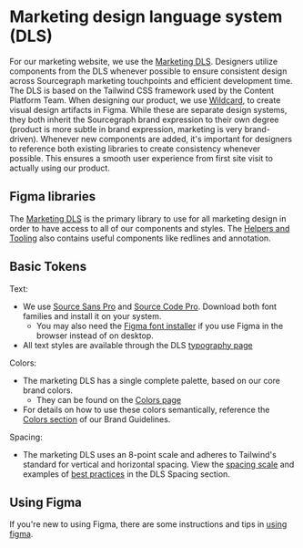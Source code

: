 # Marketing design language system (DLS)

For our marketing website, we use the [Marketing DLS](https://www.figma.com/file/o1QRtdQI0ozKq0n7ATrKlx/Marketing-DLS?node-id=916%3A5781). Designers utilize components from the DLS whenever possible to ensure consistent design across Sourcegraph marketing touchpoints and efficient development time. The DLS is based on the Tailwind CSS framework used by the Content Platform Team. When designing our product, we use [Wildcard](https://www.figma.com/file/NIsN34NH7lPu04olBzddTw/Wildcard-Design-System?node-id=891%3A0), to create visual design artifacts in Figma. While these are separate design systems, they both inherit the Sourcegraph brand expression to their own degree (product is more subtle in brand expression, marketing is very brand-driven). Whenever new components are added, it's important for designers to reference both existing libraries to create consistency whenever possible. This ensures a smooth user experience from first site visit to actually using our product.

## Figma libraries

The [Marketing DLS](https://www.figma.com/file/o1QRtdQI0ozKq0n7ATrKlx/Marketing-DLS?node-id=916%3A5781) is the primary library to use for all marketing design in order to have access to all of our components and styles. The [Helpers and Tooling](https://www.figma.com/file/8qNcDzOXLj1hcOM76WDPN9/%F0%9F%9B%A0Project-Tools?node-id=72%3A20) also contains useful components like redlines and annotation.

## Basic Tokens

Text:

- We use [Source Sans Pro](https://fonts.google.com/specimen/Source+Sans+Pro) and [Source Code Pro](https://fonts.google.com/specimen/Source+Code+Pro). Download both font families and install it on your system.
  - You may also need the [Figma font installer](https://www.figma.com/downloads/) if you use Figma in the browser instead of on desktop.
- All text styles are available through the DLS [typography page](https://www.figma.com/file/o1QRtdQI0ozKq0n7ATrKlx/Marketing-DLS?node-id=8435%3A37157)

Colors:

- The marketing DLS has a single complete palette, based on our core brand colors.
  - They can be found on the [Colors page](https://www.figma.com/file/o1QRtdQI0ozKq0n7ATrKlx/Marketing-DLS?node-id=18%3A101)
- For details on how to use these colors semantically, reference the [Colors section](./brand_guidelines/color.md) of our Brand Guidelines.

Spacing:

- The marketing DLS uses an 8-point scale and adheres to Tailwind's standard for vertical and horizontal spacing. View the [spacing scale](https://www.figma.com/file/o1QRtdQI0ozKq0n7ATrKlx/Marketing-DLS?node-id=7649%3A36393) and examples of [best practices](https://www.figma.com/file/o1QRtdQI0ozKq0n7ATrKlx/Marketing-DLS?node-id=7648%3A55611) in the DLS Spacing section.

## Using Figma

If you're new to using Figma, there are some instructions and tips in [using figma](./wildcard_design_system/using-figma/#sts=Using%20Figma).
